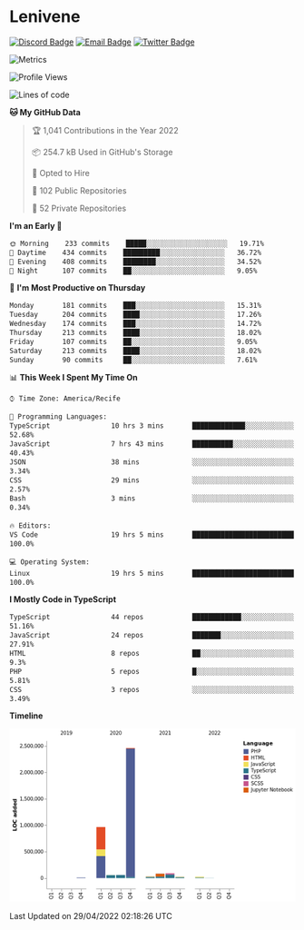 # Lenivene

[![Discord Badge](https://img.shields.io/badge/-Lenivene%230715-black?style=flat-square&logo=Discord&logoColor=white)](http://discord.com/)
[![Email Badge](https://img.shields.io/badge/-lenivene@msn.com-black?style=flat-square&logo=Gmail&logoColor=white&link=mailto:lenivene@msn.com)](mailto:lenivene@msn.com)
[![Twitter Badge](https://img.shields.io/badge/-@enevinel-black?style=flat-square&logo=twitter&logoColor=white&link=https://twitter.com/enevinel)](https://twitter.com/enevinel)

<!-- https://github-readme-stats.vercel.app/api?username=lenivene&show_icons=true -->

<img src="https://metrics.lecoq.io/lenivene?template=classic&config.timezone=America%2FRecife" alt="Metrics" />

<!--START_SECTION:waka-->
![Profile Views](http://img.shields.io/badge/Profile%20Views-1-blue)

![Lines of code](https://img.shields.io/badge/From%20Hello%20World%20I%27ve%20Written-4%20Million%20lines%20of%20code-blue)

**🐱 My GitHub Data** 

> 🏆 1,041 Contributions in the Year 2022
 > 
> 📦 254.7 kB Used in GitHub's Storage 
 > 
> 💼 Opted to Hire
 > 
> 📜 102 Public Repositories 
 > 
> 🔑 52 Private Repositories  
 > 
**I'm an Early 🐤** 

```text
🌞 Morning    233 commits    █████░░░░░░░░░░░░░░░░░░░░   19.71% 
🌆 Daytime    434 commits    █████████░░░░░░░░░░░░░░░░   36.72% 
🌃 Evening    408 commits    ████████░░░░░░░░░░░░░░░░░   34.52% 
🌙 Night      107 commits    ██░░░░░░░░░░░░░░░░░░░░░░░   9.05%

```
📅 **I'm Most Productive on Thursday** 

```text
Monday       181 commits    ███░░░░░░░░░░░░░░░░░░░░░░   15.31% 
Tuesday      204 commits    ████░░░░░░░░░░░░░░░░░░░░░   17.26% 
Wednesday    174 commits    ███░░░░░░░░░░░░░░░░░░░░░░   14.72% 
Thursday     213 commits    ████░░░░░░░░░░░░░░░░░░░░░   18.02% 
Friday       107 commits    ██░░░░░░░░░░░░░░░░░░░░░░░   9.05% 
Saturday     213 commits    ████░░░░░░░░░░░░░░░░░░░░░   18.02% 
Sunday       90 commits     ██░░░░░░░░░░░░░░░░░░░░░░░   7.61%

```


📊 **This Week I Spent My Time On** 

```text
⌚︎ Time Zone: America/Recife

💬 Programming Languages: 
TypeScript               10 hrs 3 mins       █████████████░░░░░░░░░░░░   52.68% 
JavaScript               7 hrs 43 mins       ██████████░░░░░░░░░░░░░░░   40.43% 
JSON                     38 mins             ░░░░░░░░░░░░░░░░░░░░░░░░░   3.34% 
CSS                      29 mins             ░░░░░░░░░░░░░░░░░░░░░░░░░   2.57% 
Bash                     3 mins              ░░░░░░░░░░░░░░░░░░░░░░░░░   0.34%

🔥 Editors: 
VS Code                  19 hrs 5 mins       █████████████████████████   100.0%

💻 Operating System: 
Linux                    19 hrs 5 mins       █████████████████████████   100.0%

```

**I Mostly Code in TypeScript** 

```text
TypeScript               44 repos            ████████████░░░░░░░░░░░░░   51.16% 
JavaScript               24 repos            ███████░░░░░░░░░░░░░░░░░░   27.91% 
HTML                     8 repos             ██░░░░░░░░░░░░░░░░░░░░░░░   9.3% 
PHP                      5 repos             █░░░░░░░░░░░░░░░░░░░░░░░░   5.81% 
CSS                      3 repos             ░░░░░░░░░░░░░░░░░░░░░░░░░   3.49%

```


**Timeline**

![Chart not found](https://raw.githubusercontent.com/lenivene/lenivene/master/charts/bar_graph.png) 


 Last Updated on 29/04/2022 02:18:26 UTC
<!--END_SECTION:waka-->